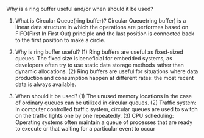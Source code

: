 Why is a ring buffer useful and/or when should it be used?

1. What is Circular Queue(ring buffer)?
Circular Queue(ring buffer) is a linear data structure in which the operations are performes based on FIFO(First In First Out) principle and the last position is connected back to the first position to make a circle.

2. Why is ring buffer useful?
(1) Ring buffers are useful as fixed-sized queues. The fixed size is beneficial for embedded systems, as developers often try to use static data storage methods rather than dynamic allocations.
(2) Ring buffers are useful for situations where data production and consumption happen at different rates: the most recent data is always available. 

3. When should it be used?
(1) The unused memory locations in the case of ordinary queues can be utilized in circular queues.
(2) Traffic system: In computer controlled traffic system, circular queues are used to switch on the traffic lights one by one repeatedly.
(3) CPU scheduling: Operating systems often maintain a queue of processes that are ready to execute or that waiting for a particular event to occur
